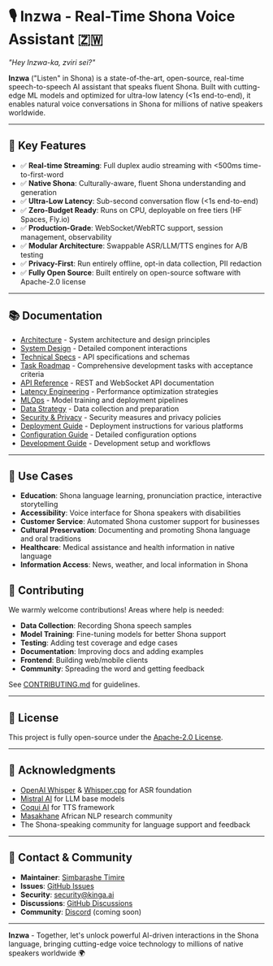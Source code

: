 # 🎙️ Inzwa - Real-Time Shona Voice Assistant 🇿🇼

*"Hey Inzwa-ka, zviri sei?"*

**Inzwa** ("Listen" in Shona) is a state-of-the-art, open-source, real-time speech-to-speech AI assistant that speaks fluent Shona. Built with cutting-edge ML models and optimized for ultra-low latency (<1s end-to-end), it enables natural voice conversations in Shona for millions of native speakers worldwide.

---

## 🌟 Key Features

- ✅ **Real-time Streaming**: Full duplex audio streaming with <500ms time-to-first-word
- ✅ **Native Shona**: Culturally-aware, fluent Shona understanding and generation  
- ✅ **Ultra-Low Latency**: Sub-second conversation flow (<1s end-to-end)
- ✅ **Zero-Budget Ready**: Runs on CPU, deployable on free tiers (HF Spaces, Fly.io)
- ✅ **Production-Grade**: WebSocket/WebRTC support, session management, observability
- ✅ **Modular Architecture**: Swappable ASR/LLM/TTS engines for A/B testing
- ✅ **Privacy-First**: Run entirely offline, opt-in data collection, PII redaction
- ✅ **Fully Open Source**: Built entirely on open-source software with Apache-2.0 license

---

## 📚 Documentation

- [Architecture](docs/architecture.md) - System architecture and design principles
- [System Design](docs/system-design.md) - Detailed component interactions
- [Technical Specs](docs/technical-specs.md) - API specifications and schemas
- [Task Roadmap](TASKS.md) - Comprehensive development tasks with acceptance criteria
- [API Reference](docs/api.md) - REST and WebSocket API documentation
- [Latency Engineering](docs/latency.md) - Performance optimization strategies
- [MLOps](docs/mlops.md) - Model training and deployment pipelines
- [Data Strategy](docs/data.md) - Data collection and preparation
- [Security & Privacy](docs/security-privacy.md) - Security measures and privacy policies
- [Deployment Guide](docs/deployment.md) - Deployment instructions for various platforms
- [Configuration Guide](docs/configuration.md) - Detailed configuration options
- [Development Guide](docs/development.md) - Development setup and workflows


---

## 🎯 Use Cases

- **Education**: Shona language learning, pronunciation practice, interactive storytelling
- **Accessibility**: Voice interface for Shona speakers with disabilities
- **Customer Service**: Automated Shona customer support for businesses
- **Cultural Preservation**: Documenting and promoting Shona language and oral traditions
- **Healthcare**: Medical assistance and health information in native language
- **Information Access**: News, weather, and local information in Shona



## 🤝 Contributing

We warmly welcome contributions! Areas where help is needed:

- **Data Collection**: Recording Shona speech samples
- **Model Training**: Fine-tuning models for better Shona support
- **Testing**: Adding test coverage and edge cases
- **Documentation**: Improving docs and adding examples
- **Frontend**: Building web/mobile clients
- **Community**: Spreading the word and getting feedback

See [CONTRIBUTING.md](CONTRIBUTING.md) for guidelines.

---

## 📄 License

This project is fully open-source under the [Apache-2.0 License](LICENSE).

---

## 🙏 Acknowledgments

- [OpenAI Whisper](https://github.com/openai/whisper) & [Whisper.cpp](https://github.com/ggerganov/whisper.cpp) for ASR foundation
- [Mistral AI](https://mistral.ai/) for LLM base models
- [Coqui AI](https://github.com/coqui-ai/TTS) for TTS framework
- [Masakhane](https://www.masakhane.io/) African NLP research community
- The Shona-speaking community for language support and feedback

---

## 📧 Contact & Community

- **Maintainer**: [Simbarashe Timire](https://github.com/TimireSimbarashe)
- **Issues**: [GitHub Issues](https://github.com/kinga-ai/inzwa/issues)
- **Security**: security@kinga.ai
- **Discussions**: [GitHub Discussions](https://github.com/kinga-ai/inzwa/discussions)
- **Community**: [Discord](https://discord.gg/kinga-ai) (coming soon)

---

**Inzwa** - Together, let's unlock powerful AI-driven interactions in the Shona language, bringing cutting-edge voice technology to millions of native speakers worldwide 🌍